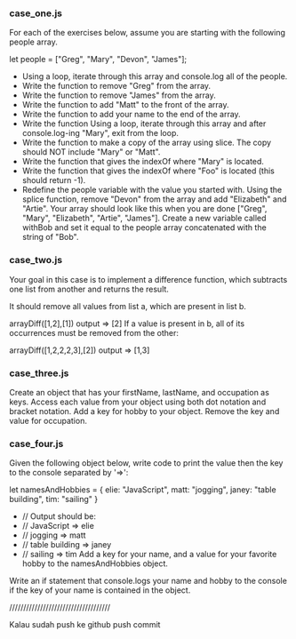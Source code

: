 ### case_one.js

For each of the exercises below, assume you are starting with the following people array.

let people = ["Greg", "Mary", "Devon", "James"];
- Using a loop, iterate through this array and console.log all of the people.
- Write the function to remove "Greg" from the array. 
- Write the function to remove "James" from the array.
- Write the function to add "Matt" to the front of the array.
- Write the function to add your name to the end of the array.
- Write the function Using a loop, iterate through this array and after console.log-ing "Mary", exit from the loop.
- Write the function to make a copy of the array using slice. The copy should NOT include "Mary" or "Matt".
- Write the function that gives the indexOf where "Mary" is located.
- Write the function that gives the indexOf where "Foo" is located (this should return -1).
- Redefine the people variable with the value you started with. Using the splice function, remove "Devon" from the array and add "Elizabeth" and "Artie". Your array should look like this when you are done ["Greg", "Mary", "Elizabeth", "Artie", "James"].
Create a new variable called withBob and set it equal to the people array concatenated with the string of "Bob".

### case_two.js

Your goal in this case is to implement a difference function, which subtracts one list from another and returns the result.

It should remove all values from list a, which are present in list b.

arrayDiff([1,2],[1]) output => [2]
If a value is present in b, all of its occurrences must be removed from the other:

arrayDiff([1,2,2,2,3],[2])  output => [1,3]

### case_three.js
Create an object that has your firstName, lastName, and occupation as keys.
Access each value from your object using both dot notation and bracket notation.
Add a key for hobby to your object. Remove the key and value for occupation.

### case_four.js
Given the following object below, write code to print the value then the key to the console separated by '=>':

let namesAndHobbies = {
    elie: "JavaScript",
    matt: "jogging",
    janey: "table building",
    tim: "sailing"
}

- // Output should be:
- // JavaScript => elie
- // jogging => matt
- // table building => janey
- // sailing => tim
Add a key for your name, and a value for your favorite hobby to the namesAndHobbies object.

Write an if statement that console.logs your name and hobby to the console if the key of your name is contained in the object.

////////////////////////////////////

Kalau sudah push ke github
push
commit

